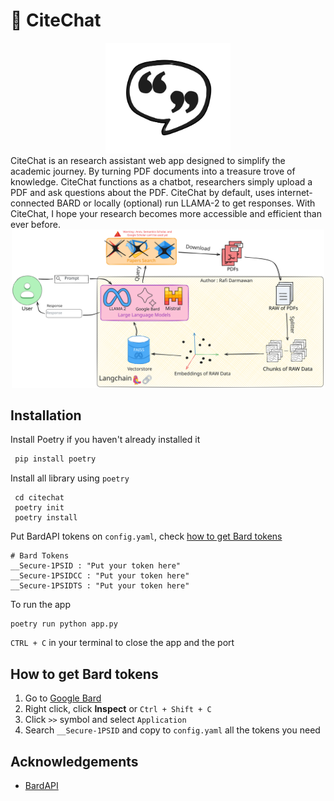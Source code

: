 
# 💬 CiteChat
<div align="center">
  <img src="https://github.com/drmwnrafi/citechat/raw/main/logos/logo.svg" alt="Logo" width="200">
</div>
CiteChat is an research assistant web app designed to simplify the academic journey. By turning PDF documents into a treasure trove of knowledge. CiteChat functions as a chatbot, researchers simply upload a PDF and ask questions about the PDF. CiteChat by default, uses internet-connected BARD or locally (optional) run LLAMA-2 to get responses. With CiteChat, I hope your research becomes more accessible and efficient than ever before.

<div align="center">
  <img src="https://github.com/drmwnrafi/citechat/blob/main/logos/flow.svg" alt="Logo" width="500">
</div>

## Installation

Install Poetry if you haven't already installed it
```bash
 pip install poetry
```
Install all library using `poetry`
```
 cd citechat
 poetry init
 poetry install
```
Put BardAPI tokens on `config.yaml`, check [how to get Bard tokens](https://github.com/drmwnrafi/citechat/edit/main/README.md#how-to-get-bard-tokens)
```
# Bard Tokens
__Secure-1PSID : "Put your token here"
__Secure-1PSIDCC : "Put your token here"
__Secure-1PSIDTS : "Put your token here"
```
To run the app
```
poetry run python app.py
```
`CTRL + C` in your terminal to close the app and the port
## How to get Bard tokens
1. Go to [Google Bard](https://bard.google.com/chat)
2. Right click, click __Inspect__ or `Ctrl + Shift + C`
3. Click `>>` symbol and select `Application`
4. Search `__Secure-1PSID` and copy to `config.yaml` all the tokens you need
    
## Acknowledgements

 - [BardAPI](https://github.com/dsdanielpark/Bard-API)

